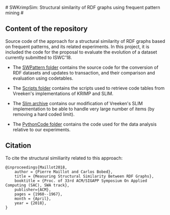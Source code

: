 
# SWKrimpSim: Structural similarity of RDF graphs using frequent pattern mining #

## Content of the repository

Source code of the approach for a structural similarity of RDF graphs based on frequent patterns, and its related experiments. In this project, it is included the code for the proposal to evaluate the evolution of a dataset currently submitted to ISWC'18.   

+ The [SWPattern folder](https://github.com/MaillPierre/SWKrimpSim/tree/master/SWPattern) contains the source code for the conversion of RDF datasets and updates to transaction, and their comparison and evaluation using codetables. 

+ The [Scripts folder](https://github.com/MaillPierre/SWKrimpSim/tree/master/scripts) contains the scripts used to retrieve code tables from Vreeken's implementations of KRIMP and SLIM.

+ The [Slim archive](https://github.com/MaillPierre/SWKrimpSim/blob/master/SlimBinSource-20120607mod.tar.gz) contains our modification of Vreeken's SLIM implementation to be able to handle very large number of items (by removing a hard coded limit).

+ The [PythonCode folder](https://github.com/MaillPierre/SWKrimpSim/tree/master/pythonCode) contains the code used for the data analysis relative to our experiments.

## Citation

To cite the structural similiarity related to this approach:
```
@inproceedings{Maillot2018, 
    author = {Pierre Maillot and Carlos Bobed}, 
    title = {Measuring Structural Similarity Between RDF Graphs}, 
    booktitle = {Proc. of 33rd ACM/SIGAPP Symposium On Applied Computing (SAC), SWA track}, 
    publisher={ACM}, 
    pages = {1960--1967}, 
    month = {April}, 
    year = {2018}, 
}
```

